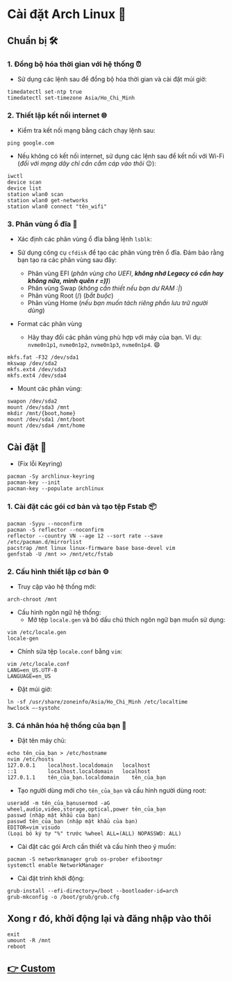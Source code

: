 <h1 id="cài-đặt-arch-linux-🐧">Cài đặt Arch Linux 🐧</h1>
<h2 id="chuẩn-bị-🛠️">Chuẩn bị 🛠️</h2>
<h3 id="1-đồng-bộ-hóa-thời-gian-với-hệ-thống-⏰">1. Đồng bộ hóa thời gian với hệ thống ⏰</h3>
<ul>
    <li>Sử dụng các lệnh sau để đồng bộ hóa thời gian và cài đặt múi giờ:</li>
</ul>
<pre><code class="language-bash">timedatectl set-ntp true
timedatectl set-timezone Asia/Ho_Chi_Minh
</code></pre>
<h3 id="2-thiết-lập-kết-nối-internet-🌐">2. Thiết lập kết nối internet 🌐</h3>
<ul>
    <li>Kiểm tra kết nối mạng bằng cách chạy lệnh sau:</li>
</ul>
<pre><code class="language-bash">ping google.com
</code></pre>
<ul>
    <li>Nếu không có kết nối internet, sử dụng các lệnh sau để kết nối với Wi-Fi (<em>đối với mạng dây chỉ cần cắm cáp
            vào thôi</em> 😉):</li>
</ul>
<pre><code class="language-bash">iwctl
device scan
device list
station wlan0 scan
station wlan0 get-networks
station wlan0 connect &quot;tên_wifi&quot;
</code></pre>
<h3 id="3-phân-vùng-ổ-đĩa-📂">3. Phân vùng ổ đĩa 📂</h3>
<ul>
    <li>
        <p>Xác định các phân vùng ổ đĩa bằng lệnh <code>lsblk</code>:</p>
    </li>
    <li>
        <p>Sử dụng công cụ <code>cfdisk</code> để tạo các phân vùng trên ổ đĩa. Đảm bảo rằng bạn tạo ra các phân vùng
            sau đây:</p>
        <ul>
            <li>Phân vùng EFI (<em>phân vùng cho UEFI</em>, <em><strong>không nhớ Legacy có cần hay không nữa, mình quên
                        r =))</strong></em>)</li>
            <li>Phân vùng Swap (<em>không cần thiết nếu bạn dư RAM :|</em>)</li>
            <li>Phân vùng Root (/) (<em>bắt buộc</em>)</li>
            <li>Phân vùng Home (<em>nếu bạn muốn tách riêng phần lưu trữ người dùng</em>)</li>
        </ul>
    </li>
    <li>
        <p>Format các phân vùng</p>
        <ul>
            <li>Hãy thay đổi các phân vùng phù hợp với máy của bạn. Ví dụ: <code>nvme0n1p1</code>,
                <code>nvme0n1p2</code>, <code>nvme0n1p3</code>, <code>nvme0n1p4</code>. 😄</li>
        </ul>
    </li>
</ul>
<pre><code class="language-bash">mkfs.fat -F32 /dev/sda1
mkswap /dev/sda2
mkfs.ext4 /dev/sda3
mkfs.ext4 /dev/sda4
</code></pre>
<ul>
    <li>Mount các phân vùng:</li>
</ul>
<pre><code class="language-bash">swapon /dev/sda2
mount /dev/sda3 /mnt
mkdir /mnt/{boot,home}
mount /dev/sda1 /mnt/boot
mount /dev/sda4 /mnt/home
</code></pre>
<h2 id="cài-đặt-🚀">Cài đặt 🚀</h2>
<ul>
    <li>(Fix lỗi Keyring)</li>
</ul>
<pre><code class="language-bash">pacman -Sy archlinux-keyring
pacman-key --init
pacman-key --populate archlinux
</code></pre>
<h3 id="1-cài-đặt-các-gói-cơ-bản-và-tạo-tệp-fstab-📦">1. Cài đặt các gói cơ bản và tạo tệp Fstab 📦</h3>
<pre><code class="language-bash">pacman -Syyu --noconfirm
pacman -S reflector --noconfirm
reflector --country VN --age 12 --sort rate --save /etc/pacman.d/mirrorlist
pacstrap /mnt linux linux-firmware base base-devel vim
genfstab -U /mnt &gt;&gt; /mnt/etc/fstab
</code></pre>
<h3 id="2-cấu-hình-thiết-lập-cơ-bản-⚙️">2. Cấu hình thiết lập cơ bản ⚙️</h3>
<ul>
    <li>Truy cập vào hệ thống mới:</li>
</ul>
<pre><code class="language-bash">arch-chroot /mnt
</code></pre>
<ul>
    <li>Cấu hình ngôn ngữ hệ thống:<ul>
            <li>Mở tệp <code>locale.gen</code> và bỏ dấu chú thích ngôn ngữ bạn muốn sử dụng:</li>
        </ul>
    </li>
</ul>
<pre><code class="language-bash">vim /etc/locale.gen
locale-gen
</code></pre>
<ul>
    <li>Chỉnh sửa tệp <code>locale.conf</code> bằng <code>vim</code>:</li>
</ul>
<pre><code class="language-bash">vim /etc/locale.conf
LANG=en_US.UTF-8
LANGUAGE=en_US
</code></pre>
<ul>
    <li>Đặt múi giờ:</li>
</ul>
<pre><code class="language-bash">ln -sf /usr/share/zoneinfo/Asia/Ho_Chi_Minh /etc/localtime
hwclock —-systohc
</code></pre>
<h3 id="3-cá-nhân-hóa-hệ-thống-của-bạn-🌟">3. Cá nhân hóa hệ thống của bạn 🌟</h3>
<ul>
    <li>Đặt tên máy chủ:</li>
</ul>
<pre><code class="language-bash">echo tên_của_bạn &gt; /etc/hostname
nvim /etc/hosts
127.0.0.1    localhost.localdomain   localhost
::1          localhost.localdomain   localhost
127.0.1.1    tên_của_bạn.localdomain    tên_của_bạn
</code></pre>
<ul>
    <li>Tạo người dùng mới cho <code>tên_của_bạn</code> và cấu hình người dùng root:</li>
</ul>
<pre><code class="language-bash">useradd -m tên_của_bạnusermod -aG wheel,audio,video,storage,optical,power tên_của_bạn
passwd (nhập mật khẩu của bạn)
passwd tên_của_bạn (nhập mật khẩu của bạn)
EDITOR=vim visudo
(Loại bỏ ký tự &quot;%&quot; trước %wheel ALL=(ALL) NOPASSWD: ALL)
</code></pre>
<ul>
    <li>Cài đặt các gói Arch cần thiết và cấu hình theo ý muốn:</li>
</ul>
<pre><code class="language-bash">pacman -S networkmanager grub os-prober efibootmgr
systemctl enable NetworkManager
</code></pre>
<ul>
    <li>Cài đặt trình khởi động:</li>
</ul>
<pre><code class="language-bash">grub-install --efi-directory=/boot --bootloader-id=arch
grub-mkconfig -o /boot/grub/grub.cfg
</code></pre>
<h2 id="xong-r-đó-khởi-động-lại-và-đăng-nhập-vào-thôi">Xong r đó, khởi động lại và đăng nhập vào thôi</h2>
<pre><code class="language-bash">exit
umount -R /mnt
reboot
</code></pre>
<h2 id="👉-custom"><a href="https://github.com/tripleseven190504/arch/blob/main/CUSTOM.MD">👉 Custom</a></h2>
